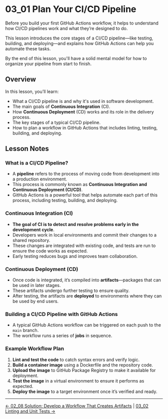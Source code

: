 # 03_01 Plan Your CI/CD Pipeline

Before you build your first GitHub Actions workflow, it helps to understand how CI/CD pipelines work and what they’re designed to do.

This lesson introduces the core stages of a CI/CD pipeline—like testing, building, and deploying—and explains how GitHub Actions can help you automate these tasks.

By the end of this lesson, you'll have a solid mental model for how to organize your pipeline from start to finish.

## Overview

In this lesson, you’ll learn:

- What a CI/CD pipeline is and why it's used in software development.
- The main goals of **Continuous Integration** (CI).
- How **Continuous Deployment** (CD) works and its role in the delivery process.
- The key stages of a typical CI/CD pipeline.
- How to plan a workflow in GitHub Actions that includes linting, testing, building, and deploying.

## Lesson Notes

### What is a CI/CD Pipeline?

- A **pipeline** refers to the process of moving code from development into a production environment.
- This process is commonly known as **Continuous Integration and Continuous Deployment (CI/CD)**.
- GitHub Actions is a powerful tool that helps automate each part of this process, including testing, building, and deploying.

### Continuous Integration (CI)

- **The goal of CI is to detect and resolve problems early in the development cycle**.
- Developers work in local environments and commit their changes to a shared repository.
- These changes are integrated with existing code, and tests are run to ensure the code works as expected.
- Early testing reduces bugs and improves team collaboration.

### Continuous Deployment (CD)

- Once code is integrated, it’s compiled into **artifacts**—packages that can be used in later stages.
- These artifacts undergo further testing to ensure quality.
- After testing, the artifacts are **deployed** to environments where they can be used by end users.

### Building a CI/CD Pipeline with GitHub Actions

- A typical GitHub Actions workflow can be triggered on each push to the `main` branch.
- The workflow runs a series of **jobs** in sequence.

### Example Workflow Plan

1. **Lint and test the code** to catch syntax errors and verify logic.
2. **Build a container image** using a Dockerfile and the repository code.
3. **Upload the image** to GitHub Package Registry to make it available for deployment.
4. **Test the image** in a virtual environment to ensure it performs as expected.
5. **Deploy the image** to a target environment once it’s verified and ready.

<!-- FooterStart -->
---
[← 02_08 Solution: Develop a Workflow That Creates Artifacts](../../ch2_selecting_and_using_actions/02_08_solution_develop_a_workflow_that_creates_artifacts/README.md) | [03_02 Linting and Unit Tests →](../03_02_linting_unit_tests/README.md)
<!-- FooterEnd -->
